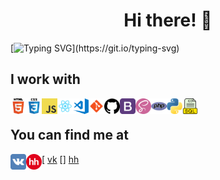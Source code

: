 <h1 align="center">Hi there! 👋 </h1>


[![Typing SVG](https://readme-typing-svg.herokuapp.com?color=%red&lines=I+am+Andrei.+I+am+a+web+developer.)](https://git.io/typing-svg)

## I work with

<img align="left" alt="HTML5" width="25px" src="https://github.com/AndrewMosh/AndrewMosh/blob/main/icons/html5.png"/>
<img align="left" alt="СSS3" width="25px" src="https://github.com/AndrewMosh/AndrewMosh/blob/main/icons/css3.png"/>
<img align="left" alt="JS" width="25px" src="https://github.com/AndrewMosh/AndrewMosh/blob/main/icons/javascript.png"/>
<img align="left" alt="React" width="25px" src="https://github.com/AndrewMosh/AndrewMosh/blob/main/icons/react.png"/>
<img align="left" alt="VS" width="25px" src="https://github.com/AndrewMosh/AndrewMosh/blob/main/icons/vs-code.png"/>
<img align="left" alt="Git" width="25px" src="https://github.com/AndrewMosh/AndrewMosh/blob/main/icons/git.png"/>
<img align="left" alt="GitHub" width="25px" src="https://github.com/AndrewMosh/AndrewMosh/blob/main/icons/github.png"/>
<img align="left" alt="Bootstrap" width="25px" src="https://github.com/AndrewMosh/AndrewMosh/blob/main/icons/bootstrap.png"/>
<img align="left" alt="Sass" width="25px" src="https://github.com/AndrewMosh/AndrewMosh/blob/main/icons/free-icon-sass-5968358.png"/>
<img align="left" alt="PHP" width="25px" src="https://github.com/AndrewMosh/AndrewMosh/blob/main/icons/php.png"/>
<img align="left" alt="Python" width="25px" src="https://github.com/AndrewMosh/AndrewMosh/blob/main/icons/python.png"/>
<img align="left" alt="SQL" width="25px" src="https://github.com/AndrewMosh/AndrewMosh/blob/main/icons/free-icon-sql-file-8422279.png"/>
</br>

## You can find me at

[<img align="left" alt="VK" width="25px" src="https://github.com/AndrewMosh/AndrewMosh/blob/main/icons/vk.svg"/> [vk]
[<img align="left" alt="VK" width="25px" src="https://github.com/AndrewMosh/AndrewMosh/blob/main/icons/hh.png"/>] [hh]

[vk]: https://vk.com/andresmosh
[hh]: https://hh.ru/applicant/resumes/view?resume=eea437efff09b6ad650039ed1f746e65487a4f
